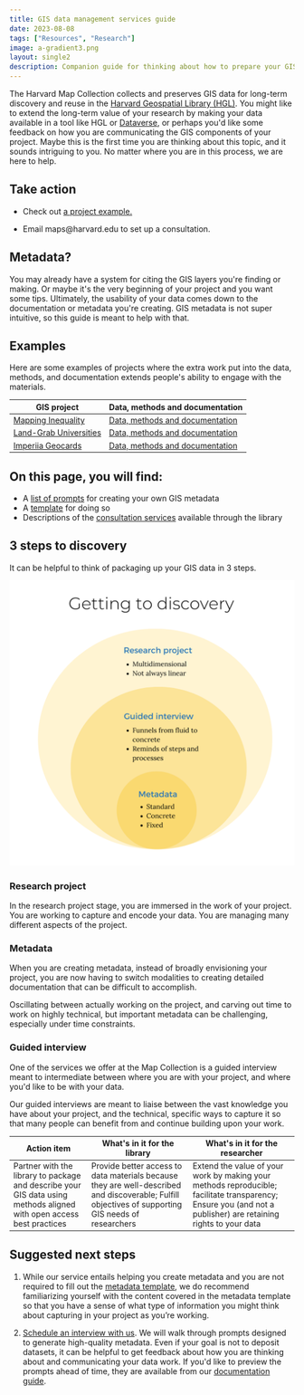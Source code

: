 ```yaml
---
title: GIS data management services guide
date: 2023-08-08
tags: ["Resources", "Research"]
image: a-gradient3.png
layout: single2
description: Companion guide for thinking about how to prepare your GIS data for discovery and reuse.
---
```


<style>
.blog-content img{
    max-height:50rem;
}
</style>


The Harvard Map Collection collects and preserves GIS data for long-term discovery and reuse in the [Harvard Geospatial Library (HGL)](https://library.harvard.edu/services-tools/harvard-geospatial-library). You might like to extend the long-term value of your research by making your data available in a tool like HGL or [Dataverse](https://dataverse.harvard.edu/), or perhaps you'd like some feedback on how you are communicating the GIS components of your project. Maybe this is the first time you are thinking about this topic, and it sounds intriguing to you. No matter where you are in this process, we are here to help.

<div class="alert-success">
  <h2>Take action</h2>
  <ul><li>
  <p>Check out <a target="_blank" href="https://daviscenter.fas.harvard.edu/insights/undoing-empire-one-plant-time"> a project example.</a></p>
  </li>
  <li><p>Email maps@harvard.edu to set up a consultation.</p>
  </li>
  </ul>
</div>

## Metadata?

You may already have a system for citing the GIS layers you're finding or making. Or maybe it's the very beginning of your project and you want some tips. Ultimately, the usability of your data comes down to the documentation or metadata you're creating. GIS metadata is not super intuitive, so this guide is meant to help with that.

## Examples

Here are some examples of projects where the extra work put into the data, methods, and documentation extends people's ability to engage with the materials.

| GIS project | Data, methods and documentation | 
| --- | --- | 
| <a target="_blank" href="https://dsl.richmond.edu/panorama/redlining/#loc=5/39.1/-94.58">Mapping Inequality</a> |<a target="_blank" href="https://dsl.richmond.edu/panorama/redlining/#loc=5/39.1/-94.58&text=downloads">Data, methods and documentation </a>| 
| <a target="_blank" href="https://www.landgrabu.org/">Land-Grab Universities</a> | <a target="_blank" href="https://github.com/HCN-Digital-Projects/landgrabu-data">Data, methods and documentation </a> |
| <a target="_blank" href="https://scalar.fas.harvard.edu/imperiia/card-sorts?path=the-playing-cards">Imperiia Geocards</a> | <a target="_blank" href="https://github.com/HarvardMapCollection/geocards-placeholder">Data, methods and documentation </a>|


## On this page, you will find:
- A [list of prompts](https://mapping.share.library.harvard.edu/resources/researchers-handbook/prompts/) for creating your own GIS metadata
- A <a href="media/FGDC-Metadata-Template.xlsx" download="FGDC-Metadata-Template.xlsx">template</a> for doing so
- Descriptions of the [consultation services](#guided-interview) available through the library

## 3 steps to discovery

It can be helpful to think of packaging up your GIS data in 3 steps.


![Infographic showing three tiers of information abstraction](media/getting-to-discovery.png)

### Research project

In the research project stage, you are immersed in the work of your project. You are working to capture and encode your data. You are managing many different aspects of the project.


### Metadata

When you are creating metadata, instead of broadly envisioning your project, you are now having to switch modalities to creating detailed documentation that can be difficult to accomplish.

Oscillating between actually working on the project, and carving out time to work on highly technical, but important metadata can be challenging, especially under time constraints.


### Guided interview

One of the services we offer at the Map Collection is a guided interview meant to intermediate between where you are with your project, and where you'd like to be with your data. 

Our guided interviews are meant to liaise between the vast knowledge you have about your project, and the technical, specific ways to capture it so that many people can benefit from and continue building upon your work.

| Action item | What's in it for the library | What's in it for the researcher |
| --- | --- | --- |
| Partner with the library to package and describe your GIS data using methods aligned with open access best practices | Provide better access to data materials because they are well-described and discoverable; Fulfill objectives of supporting GIS needs of researchers | Extend the value of your work by making your methods reproducible; facilitate transparency; Ensure you (and not a publisher) are retaining rights to your data |



## Suggested next steps

1. While our service entails helping you create metadata and you are not required to fill out the <a href="media/FGDC-Metadata-Template.xlsx" download="FGDC-Metadata-Template.xlsx">metadata template</a>, we do recommend familiarizing yourself with the content covered in the metadata template so that you have a sense of what type of information you might think about capturing in your project as you’re working. 


2. [Schedule an interview with us](https://library.harvard.edu/libraries/harvard-map-collection). We will walk through prompts designed to generate high-quality metadata. Even if your goal is not to deposit datasets, it can be helpful to get feedback about how you are thinking about and communicating your data work. If you'd like to preview the prompts ahead of time, they are available from our [documentation guide](https://mapping.share.library.harvard.edu/resources/researchers-handbook/prompts/).







